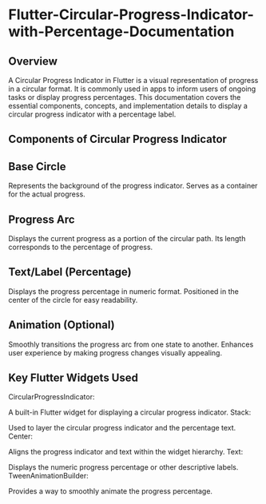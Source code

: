 # Flutter-Circular-Progress-Indicator-with-Percentage-Documentation

## Overview

A Circular Progress Indicator in Flutter is a visual representation of progress in a circular format. It is commonly used in apps to inform users of ongoing tasks or display progress percentages. This documentation covers the essential components, concepts, and implementation details to display a circular progress indicator with a percentage label.

## Components of Circular Progress Indicator

## Base Circle

Represents the background of the progress indicator.
Serves as a container for the actual progress.

## Progress Arc

Displays the current progress as a portion of the circular path.
Its length corresponds to the percentage of progress.

## Text/Label (Percentage)

Displays the progress percentage in numeric format.
Positioned in the center of the circle for easy readability.

## Animation (Optional)

Smoothly transitions the progress arc from one state to another.
Enhances user experience by making progress changes visually appealing.

## Key Flutter Widgets Used

CircularProgressIndicator:

A built-in Flutter widget for displaying a circular progress indicator.
Stack:

Used to layer the circular progress indicator and the percentage text.
Center:

Aligns the progress indicator and text within the widget hierarchy.
Text:

Displays the numeric progress percentage or other descriptive labels.
TweenAnimationBuilder:

Provides a way to smoothly animate the progress percentage.
